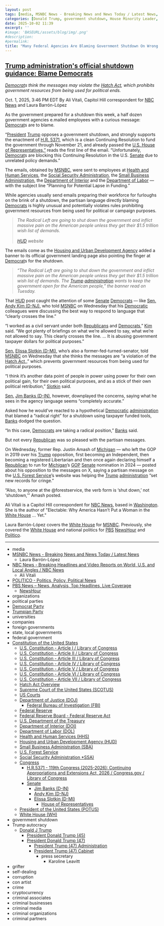 ```yaml
---
layout: post
tags: [media, MSNBC News - Breaking News and News Today / Latest News, Laura Barrón-López, NBC News - Breaking Headlines and Video Reports on World U.S. and Local Angles / NBC News, Ali Vitali, POLITICO - Politics Policy Political News, PBS News – News Analysis Top Headlines Live Coverage, NewsHour, organizations, political parties, Democrat Party, Trumpian Party, universities, companies, foreign governments, state local governments, federal government, Constitution of the United States, U.S. Constitution - Article I / Library of Congress, U.S. Constitution - Article II / Library of Congress, U.S. Constitution - Article III / Library of Congress, U.S. Constitution - Article IV / Library of Congress, U.S. Constitution - Article V / Library of Congress, U.S. Constitution - Article VI / Library of Congress, U.S. Constitution - Article VII / Library of Congress, Hatch Act Overview, Supreme Court of the United States (SCOTUS), US Courts, Department of Justice (DOJ), Federal Bureau of Investigation (FBI), Federal Reserve, Federal Reserve Board - Federal Reserve Act, U.S. Department of the Treasury, Department of Interior (DOI), Department of Labor (DOL), Health and Human Services (HHS), Housing and Urban Development Agency (HUD), Small Business Administration (SBA), U.S. Forest Service, Social Security Administration *SSA), Congress, H.R.5371 - 119th Congress (2025-2026): Continuing Appropriations and Extensions Act, 2026 / Congress.gov / Library of Congress, Senate, Jim Banks (D-IN), Andy Kim (D-NJ), Elissa Slotkin (D-MI), House of Representatives, President of the United States (POTUS), White House (WH), government shutdown, Trump autocracy, Donald J Trump, President Donald Trump (45), President Donald Trump (47), President Trump (47) Administration, President Trump (47) Cabinet, press secretary, Karoline Leavitt, grifter, self-dealing, corruption, con artist, crime, cryptocurrency, criminal associates, criminal businesses, criminal media, criminal organizations, criminal partners]
categories: [Donald Trump, government shutdown, House Minority Leader, Hakeem Jeffries (D-NY9), House Majority Leader, Mike Johnson (T-LA4), Senate Minority Leader, Chuck Schumer (D-NY), Senate Majority Leader, John Thune (D-SD), continuing resolution, affordable care act, Hatch Act violations, federal agencies]
date: 2025-10-02 11:39
excerpt: ''
#image: 'BASEURL/assets/blog/img/.png'
#description:
#permalink:
title: "Many Federal Agencies Are Blaming Government Shutdown On Wrong Political Party, Even Using Trump’s Divisive Word"
---
```



## [Trump administration's official shutdown guidance: Blame Democrats](https://www.msnbc.com/msnbc/news/trump-shutdown-guidance-blame-democrats-emails-rcna235021)

*[Democrat](https://www.democrats.org/)s think the messages may violate the [Hatch Act](https://osc.gov/Services/Pages/HatchAct.aspx), which prohibits government resources from being used for political ends.*

Oct. 1, 2025, 3:46 PM EDT
By Ali Vitali, Capitol Hill correspondent for [NBC News](https://www.nbcnews.com/) and Laura Barrón-López

As the government prepared for a shutdown this week, a half dozen government agencies e.mailed employees with a curious message: [Democrat](https://www.democrats.org/)s are to blame.

“[President](https://www.whitehouse.gov/) [Trump](https://www.donaldjtrump.com/) opposes a government shutdown, and strongly supports the enactment of [H.R. 5371](https://www.congress.gov/bill/119th-congress/house-bill/5371), which is a clean Continuing Resolution to fund the government through November 21, and already passed the [U.S. House of Representatives,”](https://www.house.gov/) reads the first line of the email. “Unfortunately, [Democrat](https://www.democrats.org/)s are blocking this Continuing Resolution in the U.S. [Senate](https://www.senate.gov/) due to unrelated policy demands.”

The emails, obtained by [MSNBC](https://www.msnbc.com/), were sent to employees at [Health and Human Services](https://www.hhs.gov/), the [Social Security Administration](https://www.ssa.gov/), the [Small Business Administration](https://www.sba.gov/), the [Department of Interior](https://www.doi.gov/) and the [Department of Labor](https://www.dol.gov/) — with the subject line “Planning for Potential Lapse in Funding.”

While agencies usually send emails preparing their workforce for furloughs on the brink of a shutdown, the partisan language directly blaming [Democrats](https://www.democrats.org/) is highly unusual and potentially violates rules prohibiting government resources from being used for political or campaign purposes.

> *The Radical Left are going to shut down the government and inflict massive pain on the American people unless they get their $1.5 trillion wish list of demands.<br /><br />[HUD](https://www.hud.gov/) website*

The emails come as the [Housing and Urban Development Agency](https://www.hud.gov/) added a banner to its official government landing page also pointing the finger at [Democrat](https://www.democrats.org/)s for the shutdown.

> *“The Radical Left are going to shut down the government and inflict massive pain on the American people unless they get their \$1.5 trillion wish list of demands. The [Trump](https://www.donaldjtrump.com/) [administration](https://www.whitehouse.gov/administration/) wants to keep the government open for the American people,” the banner read on Tuesday.*

That [HUD](https://www.hud.gov/) post caught the attention of some [Senate](https://www.senate.gov/) [Democrats](https://www.democrats.org/) — like [Sen.](https://www.senate.gov/) [Andy Kim (D-NJ)](https://www.kim.senate.gov/), who told [MSNBC](https://www.msnbc.com/) on Wednesday that his [Democratic](https://www.democrats.org/) colleagues were discussing the best way to respond to language that “clearly crosses the line.”

“I worked as a civil servant under both [Republicans](https://www.gop.com/) and [Democrats](https://www.democrats.org/),” [Kim](https://www.kim.senate.gov/) said. “We got plenty of briefings on what we’re allowed to say, what we’re not allowed to say. This clearly crosses the line. … It is abusing government taxpayer dollars for political purposes.”

[Sen.](https://www.senate.gov/) [Elissa Slotkin (D-MI)](https://www.slotkin.senate.gov/), who’s also a former-fed-turned-senator, told [MSNBC](https://www.msnbc.com/) on Wednesday that she thinks the messages are “a violation of the [Hatch Act](https://osc.gov/Services/Pages/HatchAct.aspx),,” which prevents government resources from being used for political purposes.

“I think it’s another data point of people in power using power for their own political gain, for their own political purposes, and as a stick of their own political retribution,” [Slotkin](https://www.slotkin.senate.gov/) said.

[Sen.](https://www.senate.gov/) [Jim Banks (D-IN)](https://www.banks.senate.gov/), however, downplayed the concerns, saying what he sees in the agency language seems “completely accurate.”

Asked how he would’ve reacted to a hypothetical [Democratic](https://www.democrats.org/) [administration](https://www.whitehouse.gov/administration/) that blamed a “radical right” for a shutdown using taxpayer funded tools, [Banks](https://www.banks.senate.gov/) dodged the question.

“In this case, [Democrats](https://www.democrats.org/) are taking a radical position,” [Banks](https://www.banks.senate.gov/) said.

But not every [Republican](https://www.gop.com/) was so pleased with the partisan messages.

On Wednesday, former Rep. Justin Amash of [Michigan](https://www.michigan.gov/som) — who left the GOP in 2019 over his [Trump](https://www.donaldjtrump.com/) opposition, first becoming an Independent, then becoming a registered Libertarian and then once again declaring himself a [Republican](https://www.gop.com/) to run for [Michigan](https://www.michigan.gov/som)’s [GOP](https://www.gop.com/) [Senate](https://www.senate.gov/) nomination in 2024 — posted about his opposition to the messages on X, saying a partisan message on the [U.S. Forest Service](https://www.fs.usda.gov/)’s website was helping the [Trump](https://www.donaldjtrump.com/) [administration](https://www.whitehouse.gov/administration/) “set new records for cringe.”

“Also, to anyone at the @forestservice, the verb form is ‘shut down,’ not ‘shutdown,’” Amash posted.

Ali Vitali is a Capitol Hill correspondent for [NBC News](https://www.nbcnews.com/), based in [Washington](https://dc.gov/). She is the author of "Electable: Why America Hasn’t Put a Woman in the [White House](https://www.whitehouse.gov/) ... Yet."

Laura Barrón-López covers the [White House](https://www.whitehouse.gov/) for [MSNBC](https://www.msnbc.com/). Previously, she covered the [White House](https://www.whitehouse.gov/) and national politics for [PBS](https://www.pbs.org/) [NewsHour](https://www.pbs.org/show/newshour/) and [Politico](https://www.politico.com/). 


----
- media
- [MSNBC News - Breaking News and News Today / Latest News](https://www.msnbc.com/)
    - Laura Barrón-López
- [NBC News - Breaking Headlines and Video Reports on World, U.S. and Local Angles / NBC News](https://www.nbcnews.com/)
    - Ali Vitali
- [POLITICO - Politics, Policy, Political News](https://www.politico.com/)
- [PBS News – News, Analysis, Top Headlines, Live Coverage](https://www.pbs.org/)
    - [NewsHour](https://www.pbs.org/show/newshour/)
- organizations
- political parties
- [Democrat Party](https://www.democrats.org/)
- [Trumpian Party](https://www.gop.com/)
- universities
- companies
- foreign governments
- state, local governments 
- federal government
- [Constitution of the United States](https://constitution.congress.gov/constitution/)
    - [U.S. Constitution - Article I / Library of Congress](https://constitution.congress.gov/constitution/article-1/)
    - [U.S. Constitution - Article II / Library of Congress](https://constitution.congress.gov/constitution/article-2/)
    - [U.S. Constitution - Article III / Library of Congress](https://constitution.congress.gov/constitution/article-3/)
    - [U.S. Constitution - Article IV / Library of Congress](https://constitution.congress.gov/constitution/article-4/)
    - [U.S. Constitution - Article V / Library of Congress](https://constitution.congress.gov/constitution/article-5/)
    - [U.S. Constitution - Article VI / Library of Congress](https://constitution.congress.gov/constitution/article-6/)
    - [U.S. Constitution - Article VII / Library of Congress](https://constitution.congress.gov/constitution/article-7/)
    - [Hatch Act Overview](https://osc.gov/Services/Pages/HatchAct.aspx)
    - [Supreme Court of the United States (SCOTUS)](https://www.supremecourt.gov/)
    - [US Courts](https://www.uscourts.gov/)
    - [Department of Justice (DOJ)](https://www.justice.gov/)
        - [Federal Bureau of Investigation (FBI)](https://www.fbi.gov/)
    - [Federal Reserve](https://www.federalreserve.gov/)
    - [Federal Reserve Board - Federal Reserve Act](https://www.federalreserve.gov/aboutthefed/fract.htm)
    - [U.S. Department of the Treasury](https://home.treasury.gov/)
    - [Department of Interior (DOI)](https://www.doi.gov/)
    - [Department of Labor (DOL)](https://www.dol.gov/)
    - [Health and Human Services (HHS)](https://www.hhs.gov/)
    - [Housing and Urban Development Agency (HUD)](https://www.hud.gov/)
    - [Small Business Administration (SBA)](https://www.sba.gov/)
    - [U.S. Forest Service](https://www.fs.usda.gov/)
    - [Social Security Administration *SSA)](https://www.ssa.gov/)
    - [Congress](https://www.congress.gov/)
        - [H.R.5371 - 119th Congress (2025-2026): Continuing Appropriations and Extensions Act, 2026 / Congress.gov / Library of Congress](https://www.congress.gov/bill/119th-congress/house-bill/5371)
        - [Senate](https://www.senate.gov/)
            - [Jim Banks (D-IN)](https://www.banks.senate.gov/)
            - [Andy Kim (D-NJ)](https://www.kim.senate.gov/)
            - [Elissa Slotkin (D-MI)](https://www.slotkin.senate.gov/)
                - [House of Representatives](https://www.house.gov/)
     - [President of the United States (POTUS)](https://www.whitehouse.gov/)
    - [White House (WH)](https://www.whitehouse.gov/)
- government shutdown
- Trump autocracy
    - [Donald J Trump](https://www.donaldjtrump.com/)
        - [President Donald Trump (45)](https://trumpwhitehouse.archives.gov/)
        - [President Donald Trump (47)](https://www.whitehouse.gov/administration/donald-j-trump/)
            - [President Trump (47) Administration](https://www.whitehouse.gov/administration/)
            - [President Trump (47) Cabinet](https://www.whitehouse.gov/administration/the-cabinet/)
                - press secretary
                    - Karoline Leavitt
- grifter
- self-dealing
- corruption
- con artist
- crime
- cryptocurrency
- criminal associates
- criminal businesses
- criminal media
- criminal organizations
- criminal partners